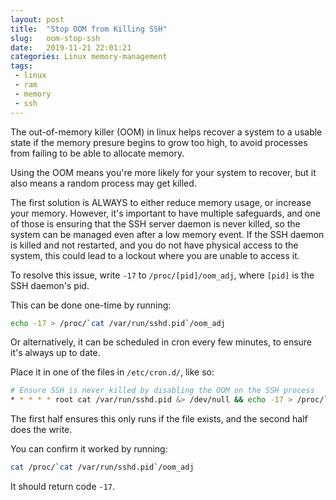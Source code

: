 ```yaml
---
layout: post
title:  "Stop OOM from Killing SSH"
slug:   oom-stop-ssh
date:   2019-11-21 22:01:21
categories: Linux memory-management
tags: 
 - linux
 - ram
 - memory
 - ssh
---
```


The out-of-memory killer (OOM) in linux helps recover a system to a usable state if the memory presure begins
to grow too high, to avoid processes from failing to be able to allocate memory.


Using the OOM means you're more likely for your system to recover, but it also means a random process may get killed.


The first solution is ALWAYS to either reduce memory usage, or increase your memory. However, it's important to have
multiple safeguards, and one of those is ensuring that the SSH server daemon is never killed, so the system can be managed
even after a low memory event. If the SSH daemon is killed and not restarted, and you do not have physical access to 
the system, this could lead to a lockout where you are unable to access it.

To resolve this issue, write `-17` to `/proc/[pid]/oom_adj`, where `[pid]` is the SSH daemon's pid.

This can be done one-time by running:

```bash
echo -17 > /proc/`cat /var/run/sshd.pid`/oom_adj
```

Or alternatively, it can be scheduled in cron every few minutes, to ensure it's always up to date.


Place it in one of the files in `/etc/cron.d/`, like so:

```bash
# Ensure SSH is never killed by disabling the OOM on the SSH process
* * * * * root cat /var/run/sshd.pid &> /dev/null && echo -17 > /proc/`cat /var/run/sshd.pid`/oom_adj
```

The first half ensures this only runs if the file exists, and the second half does the write.

You can confirm it worked by running:

```bash
cat /proc/`cat /var/run/sshd.pid`/oom_adj
```

It should return code `-17`.
